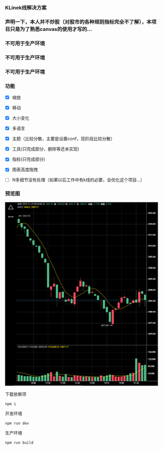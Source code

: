 ###  KLinek线解决方案

### 声明一下，本人并不炒股（对股市的各种规则指标完全不了解），本项目只是为了熟悉canvas的使用才写的... 

### 不可用于生产环境
### 不可用于生产环境
### 不可用于生产环境


### 功能
-   [x] 缩放
-   [x] 移动
-   [x] 大小变化
-   [x] 多语言
-   [x] 主题（比较分散，主要是设置conf，现阶段比较分散）
-   [x] 工具(只完成部分，删除等还未实现)
-   [x] 指标(只完成部分)
-   [x] 图表高度拖拽
-   [ ] N多细节没有处理（如果以后工作中有k线的必要，会优化这个项目...）


### 预览图

![my image](./img/main.png)  


下载依赖项
```
npm i
```

开发环境
```
npm run dev
```


生产环境
```
npm run build
```

